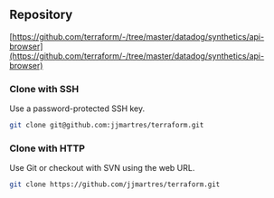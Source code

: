 ## Repository

[https://github.com/terraform/-/tree/master/datadog/synthetics/api-browser](https://github.com/terraform/-/tree/master/datadog/synthetics/api-browser)

### Clone with SSH
Use a password-protected SSH key.
```bash
git clone git@github.com:jjmartres/terraform.git
```

###  Clone with HTTP
Use Git or checkout with SVN using the web URL.
```bash
git clone https://github.com/jjmartres/terraform.git
```